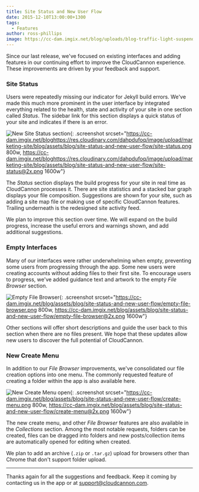 ```yaml
---
title: Site Status and New User Flow
date: 2015-12-10T13:00:00+1300
tags:
  - Features
author: ross-phillips
image: https://cc-dam.imgix.net/blog/uploads/blog-traffic-light-suspended.jpg
---
```

Since our last release, we've focused on existing interfaces and adding features in our continuing effort to improve the CloudCannon experience. These improvements are driven by your feedback and support.

### Site Status

Users were repeatedly missing our indicator for Jekyll build errors. We've made this much more prominent in the user interface by integrated everything related to the health, state and activity of your site in one section called *Status*. The sidebar link for this section displays a quick status of your site and indicates if there is an error.

![New Site Status section](https://cc-dam.imgix.net/blog/assets/blog/site-status-and-new-user-flow/site-status.png){: .screenshot srcset="https://cc-dam.imgix.net/bloghttps://res.cloudinary.com/dahpdufoq/image/upload/marketing-site/blog/assets/blog/site-status-and-new-user-flow/site-status.png 800w, https://cc-dam.imgix.net/bloghttps://res.cloudinary.com/dahpdufoq/image/upload/marketing-site/blog/assets/blog/site-status-and-new-user-flow/site-status@2x.png 1600w"}

The *Status* section displays the build progress for your site in real time as CloudCannon processes it. There are site statistics and a stacked bar graph displays your file composition. Suggestions are shown for your site, such as adding a site map file or making use of specific CloudCannon features. Trailing underneath is the redesigned site activity feed.

We plan to improve this section over time. We will expand on the build progress, increase the useful errors and warnings shown, and add additional suggestions.

### Empty Interfaces

Many of our interfaces were rather underwhelming when empty, preventing some users from progressing through the app. Some new users were creating accounts without adding files to their first site. To encourage users to progress, we've added guidance text and artwork to the empty *File Browser* section.

![Empty File Browser](https://cc-dam.imgix.net/blog/assets/blog/site-status-and-new-user-flow/empty-file-browser.png){: .screenshot srcset="https://cc-dam.imgix.net/blog/assets/blog/site-status-and-new-user-flow/empty-file-browser.png 800w, https://cc-dam.imgix.net/blog/assets/blog/site-status-and-new-user-flow/empty-file-browser@2x.png 1600w"}

Other sections will offer short descriptions and guide the user back to this section when there are no files present. We hope that these updates allow new users to discover the full potential of CloudCannon.

### New Create Menu

In addition to our *File Browser* improvements, we've consolidated our file creation options into one menu. The commonly requested feature of creating a folder within the app is also available here.

![New Create Menu open](https://cc-dam.imgix.net/blog/assets/blog/site-status-and-new-user-flow/create-menu.png){: .screenshot srcset="https://cc-dam.imgix.net/blog/assets/blog/site-status-and-new-user-flow/create-menu.png 800w, https://cc-dam.imgix.net/blog/assets/blog/site-status-and-new-user-flow/create-menu@2x.png 1600w"}

The new create menu, and other *File Browser* features are also available in the *Collections* section. Among the most notable requests, folders can be created, files can be dragged into folders and new posts/collection items are automatically opened for editing when created.

We plan to add an archive (`.zip` or `.tar.gz`) upload for browsers other than Chrome that don't support folder upload.

---

Thanks again for all the suggestions and feedback. Keep it coming by contacting us in the app or at [support@cloudcannon.com](mailto:support@cloudcannon.com).
